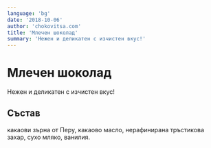 ```yaml
---
language: 'bg'
date: '2018-10-06'
author: 'chokovitsa.com'
title: 'Млечен шоколад'
summary: 'Нежен и деликатен с изчистен вкус!'
---
```


# Млечен шоколад

Нежен и деликатен с изчистен вкус!

## Състав

какаови зърна от Перу, какаово масло, нерафинирана тръстикова захар, сухо мляко, ванилия.
